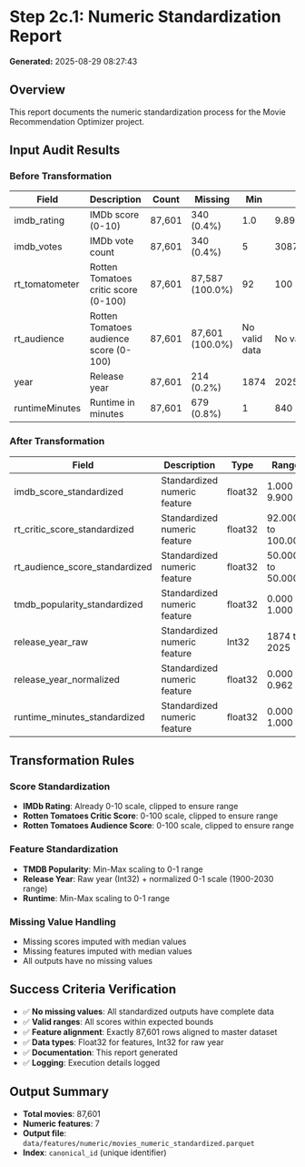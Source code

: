 # Step 2c.1: Numeric Standardization Report

**Generated:** 2025-08-29 08:27:43

## Overview

This report documents the numeric standardization process for the Movie Recommendation Optimizer project.

## Input Audit Results

### Before Transformation

| Field | Description | Count | Missing | Min | Max | Mean | Std |
|-------|-------------|-------|---------|-----|-----|------|-----|
| imdb_rating | IMDb score (0-10) | 87,601 | 340 (0.4%) | 1.0 | 9.899999618530273 | 6.14 | 1.18 |
| imdb_votes | IMDb vote count | 87,601 | 340 (0.4%) | 5 | 3087050 | 13433.84 | 71462.21 |
| rt_tomatometer | Rotten Tomatoes critic score (0-100) | 87,601 | 87,587 (100.0%) | 92 | 100 | 96.71 | 2.73 |
| rt_audience | Rotten Tomatoes audience score (0-100) | 87,601 | 87,601 (100.0%) | No valid data | No valid data | N/A | N/A |
| year | Release year | 87,601 | 214 (0.2%) | 1874 | 2025 | 1995.39 | 25.95 |
| runtimeMinutes | Runtime in minutes | 87,601 | 679 (0.8%) | 1 | 840 | 91.96 | 32.17 |

### After Transformation

| Field | Description | Type | Range | Missing |
|-------|-------------|------|-------|---------|
| imdb_score_standardized | Standardized numeric feature | float32 | 1.000 to 9.900 | 0 (0.0%) |
| rt_critic_score_standardized | Standardized numeric feature | float32 | 92.000 to 100.000 | 0 (0.0%) |
| rt_audience_score_standardized | Standardized numeric feature | float32 | 50.000 to 50.000 | 0 (0.0%) |
| tmdb_popularity_standardized | Standardized numeric feature | float32 | 0.000 to 1.000 | 0 (0.0%) |
| release_year_raw | Standardized numeric feature | Int32 | 1874 to 2025 | 0 (0.0%) |
| release_year_normalized | Standardized numeric feature | float32 | 0.000 to 0.962 | 0 (0.0%) |
| runtime_minutes_standardized | Standardized numeric feature | float32 | 0.000 to 1.000 | 0 (0.0%) |

## Transformation Rules

### Score Standardization
- **IMDb Rating**: Already 0-10 scale, clipped to ensure range
- **Rotten Tomatoes Critic Score**: 0-100 scale, clipped to ensure range
- **Rotten Tomatoes Audience Score**: 0-100 scale, clipped to ensure range

### Feature Standardization
- **TMDB Popularity**: Min-Max scaling to 0-1 range
- **Release Year**: Raw year (Int32) + normalized 0-1 scale (1900-2030 range)
- **Runtime**: Min-Max scaling to 0-1 range

### Missing Value Handling
- Missing scores imputed with median values
- Missing features imputed with median values
- All outputs have no missing values

## Success Criteria Verification

- ✅ **No missing values**: All standardized outputs have complete data
- ✅ **Valid ranges**: All scores within expected bounds
- ✅ **Feature alignment**: Exactly 87,601 rows aligned to master dataset
- ✅ **Data types**: Float32 for features, Int32 for raw year
- ✅ **Documentation**: This report generated
- ✅ **Logging**: Execution details logged

## Output Summary

- **Total movies**: 87,601
- **Numeric features**: 7
- **Output file**: `data/features/numeric/movies_numeric_standardized.parquet`
- **Index**: `canonical_id` (unique identifier)
